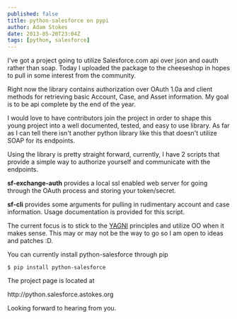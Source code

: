 ```yaml
---
published: false
title: python-salesforce on pypi
author: Adam Stokes
date: 2013-05-20T23:04Z
tags: [python, salesforce]
---
```

<p>I've got a project going to utilize Salesforce.com api over json and oauth rather than soap. Today I uploaded the package to the cheeseshop in hopes to pull in some interest from the community.</p>
<p>Right now the library contains authorization over OAuth 1.0a and client methods for retrieving basic Account, Case, and Asset information. My goal is to be api complete by the end of the year.</p>
<p>I would love to have contributors join the project in order to shape this young project into a well documented, tested, and easy to use library. As far as I can tell there isn't another python library like this that doesn't utilize SOAP for its endpoints.</p>
<p>Using the library is pretty straight forward, currently, I have 2 scripts that provide a simple way to authorize yourself and communicate with the endpoints.</p>
<p><strong>sf-exchange-auth</strong> provides a local ssl enabled web server for going through the OAuth process and storing your token/secret.</p>
<p><strong>sf-cli</strong> provides some arguments for pulling in rudimentary account and case information. Usage documentation is provided for this script.</p>
<p>The current focus is to stick to the <a href="http://en.wikipedia.org/wiki/You_Ain%27t_Gonna_Need_It">YAGNI</a> principles and utilize OO when it makes sense. This may or may not be the way to go so I am open to ideas and patches :D.</p>
<p>You can currently install python-salesforce through pip</p>
<pre><code>$ pip install python-salesforce
</code></pre>
<p>The project page is located at</p>
<p>http://python.salesforce.astokes.org</p>
<p>Looking forward to hearing from you.</p>
